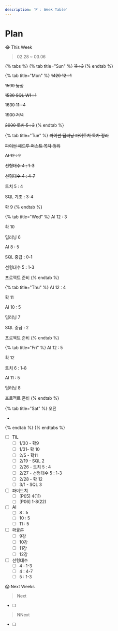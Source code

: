 ```yaml
---
description: 'P : Week Table'
---
```


# Plan

😂 This Week

> 02.28 ~ 03.06

{% tabs %}
{% tab title="Sun" %}
~~11 : 3~~
{% endtab %}

{% tab title="Mon" %}
~~1420 12 : 1~~

~~1500 늦점~~

~~1530 SQL W1 : 1~~

~~1630 11 : 4~~

~~1900 저녁~~

~~2000 토치 5 : 3~~
{% endtab %}

{% tab title="Tue" %}
~~파이썬 딥러닝 파이토치 목차 정리~~

~~파이썬 헤드투 퍼스트 목차 정리~~

~~AI 12 : 2~~



~~선형대수 4 : 1-3~~

~~선형대수 4 : 4-7~~

토치 5 : 4



SQL 기초 : 3-4

확 9 
{% endtab %}

{% tab title="Wed" %}
AI 12 : 3

확 10



딥러닝 6

AI 8 : 5

SQL 중급 : 0-1



선형대수 5 : 1-3

프로젝트 준비
{% endtab %}

{% tab title="Thu" %}
AI 12 : 4

확 11



AI 10 : 5

딥러닝 7

SQL 중급 : 2



프로젝트 준비
{% endtab %}

{% tab title="Fri" %}
AI 12 : 5

확 12



토치 6 : 1-8

AI 11 : 5

딥러닝 8



프로젝트 준비
{% endtab %}

{% tab title="Sat" %}
오전

* 
{% endtab %}
{% endtabs %}

* [ ] TIL
  * [ ] 1/30 - 확9
  * [ ] 1/31- 확 10
  * [ ] 2/5 - 확11
  * [ ] 2/19 - SQL 2
  * [ ] 2/26 - 토치 5 : 4
  * [ ] 2/27 - 선형대수 5 : 1-3
  * [ ] 2/28 - 확 12
  * [ ] 3/1 - SQL 3
* [ ] 파이토치 
  * [ ] \[P05\] 4\(11\)
  * [ ] \[P06\] 1-8\(22\)
* [ ] AI
  * [ ] 8 : 5
  * [ ] 10 : 5
  * [ ] 11 : 5
* [ ] 확률론
  * [ ] 9강
  * [ ] 10강
  * [ ] 11강
  * [ ] 12강
* [ ] 선형대수
  * [ ] 4 : 1-3
  * [ ] 4 : 4-7
  * [ ] 5 : 1-3

😱 Next Weeks

> Next

* [ ] 
> NNext

* [ ] 
